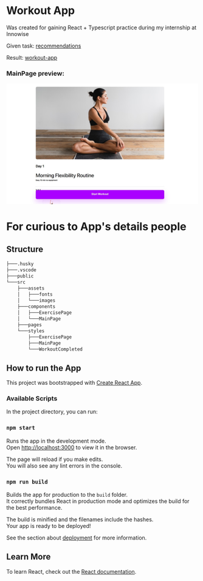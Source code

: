 # Workout App

Was created for gaining React + Typescript practice during my internship at Innowise

Given task: [recommendations](https://docs.google.com/document/d/1TgDG1SMdV44T6OrX23KF-JT49GiKAeDnXJE04Fff_EY/edit)

Result: [workout-app](https://workout-app-21.netlify.app/)

### MainPage preview:

![Stolen preview image:(](src/assets/images/preview-image.png "Main page of my app")

# For curious to App's details people

## Structure

```
├───.husky
├───.vscode
├───public
└───src
    ├───assets
    │   ├───fonts
    │   └───images
    ├───components
    │   ├───ExercisePage
    │   └───MainPage
    ├───pages
    └───styles
        ├───ExercisePage
        ├───MainPage
        └───WorkoutCompleted
```

## How to run the App

This project was bootstrapped with [Create React App](https://github.com/facebook/create-react-app).

### Available Scripts

In the project directory, you can run:

### `npm start`

Runs the app in the development mode.\
Open [http://localhost:3000](http://localhost:3000) to view it in the browser.

The page will reload if you make edits.\
You will also see any lint errors in the console.

### `npm run build`

Builds the app for production to the `build` folder.\
It correctly bundles React in production mode and optimizes the build for the best performance.

The build is minified and the filenames include the hashes.\
Your app is ready to be deployed!

See the section about [deployment](https://facebook.github.io/create-react-app/docs/deployment) for more information.

## Learn More

To learn React, check out the [React documentation](https://reactjs.org/).
